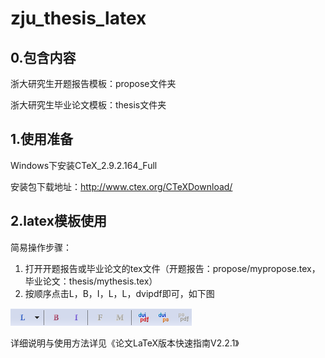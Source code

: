 # zju_thesis_latex

## 0.包含内容

浙大研究生开题报告模板：propose文件夹

浙大研究生毕业论文模板：thesis文件夹

## 1.使用准备

Windows下安装CTeX_2.9.2.164_Full

安装包下载地址：http://www.ctex.org/CTeXDownload/

## 2.latex模板使用

简易操作步骤：

1. 打开开题报告或毕业论文的tex文件（开题报告：propose/mypropose.tex，毕业论文：thesis/mythesis.tex）
2. 按顺序点击L，B，I，L，L，dvipdf即可，如下图

![READMEpic](READMEpic.png)

详细说明与使用方法详见《论文LaTeX版本快速指南V2.2.1》